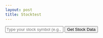 ```yaml
---
layout: post
title: Stocktest
---
```


<div id="stock-container">
    <div id="stock-history"></div>
    <input type="text" id="user-input" placeholder="Type your stock symbol (e.g., TSLA)">
    <button id="send-button">Get Stock Data</button>
</div>

<script>
    document.addEventListener('DOMContentLoaded', (event) => {
        document.getElementById('send-button').addEventListener('click', getStockData);

        async function getStockData() {
            const userInput = document.getElementById('user-input').value.trim().toUpperCase();
            const stockHistory = document.getElementById('stock-history');

            // Display user's input
            stockHistory.innerHTML += `<div>Symbol: ${userInput}</div>`;

            try {
                const response = await fetch(`https://stocktify.stu.nighthawkcodingsociety.com/api/stockdata?symbol=${userInput}`, {
                    method: 'GET',
                    mode: 'cors' // Add this line to enable CORS
                });

                const jsonData = await response.json();

                // Extract meta data
                const metaData = jsonData["Meta Data"];
                const lastRefreshed = metaData["3. Last Refreshed"];
                const dailyData = jsonData["Time Series (Daily)"][lastRefreshed];

                stockHistory.innerHTML += `<div>Last Refreshed: ${lastRefreshed}</div>`;
                stockHistory.innerHTML += `<div>Open: ${dailyData["1. open"]}</div>`;
                stockHistory.innerHTML += `<div>High: ${dailyData["2. high"]}</div>`;
                stockHistory.innerHTML += `<div>Low: ${dailyData["3. low"]}</div>`;
                stockHistory.innerHTML += `<div>Close: ${dailyData["4. close"]}</div>`;
                stockHistory.innerHTML += `<div>Volume: ${dailyData["6. volume"]}</div>`;

            } catch (error) {
                stockHistory.innerHTML += `<div>Error: Please enter in a valid stock. If this issue keeps persisting, even with valid stocks, please contact administration</div>`;
            }
        }
    });
</script>
